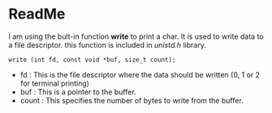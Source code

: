 # ReadMe
I am using the bult-in function **write** to print a char.
It is used to write data to a file descriptor.
this function is included in *unistd.h* library.

`write (int fd, const void *buf, size_t count);`

- fd : This is the file descriptor where the data should be written (0, 1 or 2 for terminal printing)
- buf : This is a pointer to the buffer.
- count : This specifies the number of bytes to write from the buffer.